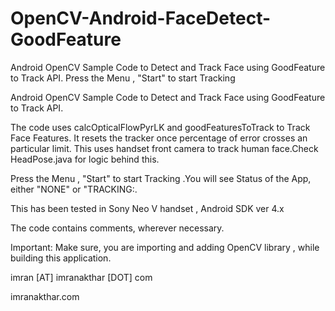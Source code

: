 OpenCV-Android-FaceDetect-GoodFeature
=====================================

Android OpenCV Sample Code to Detect and Track Face using GoodFeature to Track API. Press the Menu , "Start" to start Tracking 

Android OpenCV Sample Code to Detect and Track Face using GoodFeature to Track API.

The code uses calcOpticalFlowPyrLK and goodFeaturesToTrack to Track Face Features. It resets the tracker once percentage of error crosses an particular limit. This uses handset front camera to track human face.Check HeadPose.java for logic behind this.

Press the Menu , "Start" to start Tracking .You will see Status of the App, either "NONE" or "TRACKING:.

This has been tested in Sony Neo V handset , Android SDK ver 4.x

The code contains comments, wherever necessary.

Important: Make sure, you are importing and adding OpenCV library , while building this application.

imran [AT] imranakthar [DOT] com

imranakthar.com
